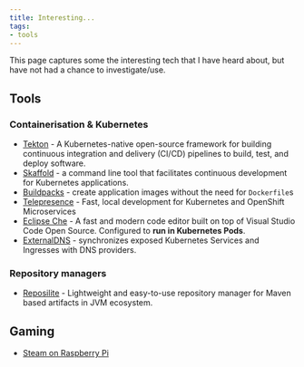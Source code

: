```yaml
---
title: Interesting...
tags:
- tools
---
```


This page captures some the interesting tech that I have heard about, but have not had a chance to investigate/use.
<!--more-->

## Tools

### Containerisation & Kubernetes

* [Tekton](https://tekton.dev/) - A Kubernetes-native open-source framework for building continuous integration and delivery (CI/CD) pipelines to build, test, and deploy software.
* [Skaffold](https://skaffold.dev/) - a command line tool that facilitates continuous development for Kubernetes applications.
* [Buildpacks](https://buildpacks.io/) - create application images without the need for `Dockerfile`s
* [Telepresence](https://www.telepresence.io/) - Fast, local development for Kubernetes and OpenShift Microservices
* [Eclipse Che](https://www.eclipse.org/che/) - A fast and modern code editor built on top of Visual Studio Code Open Source. Configured to **run in Kubernetes Pods**.
* [ExternalDNS](https://github.com/kubernetes-sigs/external-dns/tree/master?tab=readme-ov-file) - synchronizes exposed Kubernetes Services and Ingresses with DNS providers.

### Repository managers

* [Reposilite](https://reposilite.com/) - Lightweight and easy-to-use repository manager for Maven based artifacts in JVM ecosystem.

## Gaming

* [Steam on Raspberry Pi](https://help.steampowered.com/en/faqs/view/6424-467A-31D9-C6CB)

